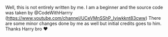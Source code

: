 Well, this is not entirely written by me.
I am a beginner and the source code was taken by @CodeWithHarrry (https://www.youtube.com/channel/UCeVMnSShP_Iviwkknt83cww)
There are some minor changes done by me as well but initial credits goes to him. \
Thanks Harry bro ❤️
